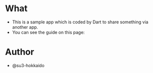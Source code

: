# What

- This is a sample app which is coded by Dart to share something via another app.
- You can see the guide on this page: 

# Author

- @su3-hokkaido
